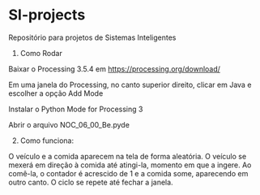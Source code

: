 # SI-projects
Repositório para projetos de Sistemas Inteligentes

1. Como Rodar

Baixar o Processing 3.5.4 em https://processing.org/download/

Em uma janela do Processing, no canto superior direito, clicar em Java e escolher a opção Add Mode

Instalar o Python Mode for Processing 3

Abrir o arquivo NOC_06_00_Be.pyde

2. Como funciona: 

O veículo e a comida aparecem na tela de forma aleatória. O veículo se mexerá em direção à comida até atingi-la, momento em que a ingere. Ao comê-la, o contador é acrescido de 1 e a comida some, aparecendo em outro canto. O ciclo se repete até fechar a janela.


